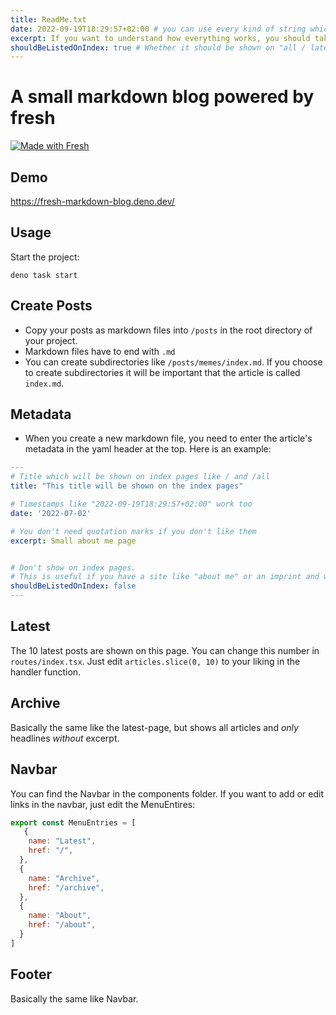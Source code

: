 ```yaml
---
title: ReadMe.txt
date: 2022-09-19T18:29:57+02:00 # you can use every kind of string which gets parsed by javascript's Date class
excerpt: If you want to understand how everything works, you should take a look at me. 
shouldBeListedOnIndex: true # Whether it should be shown on "all / latest" pages
---
```


# A small markdown blog powered by fresh
[![Made with Fresh](https://fresh.deno.dev/fresh-badge.svg)](https://fresh.deno.dev)

## Demo
https://fresh-markdown-blog.deno.dev/

## Usage

Start the project:

```
deno task start
```


## Create Posts

- Copy your posts as markdown files into `/posts` in the root directory of your project.
- Markdown files have to end with `.md`
- You can create subdirectories like `/posts/memes/index.md`. If you choose to create subdirectories it will be important that the article is called `index.md`.

## Metadata
- When you create a new markdown file, you need to enter the article's metadata in the yaml header at the top. Here is an example:

```yaml
---
# Title which will be shown on index pages like / and /all
title: "This title will be shown on the index pages"

# Timestamps like "2022-09-19T18:29:57+02:00" work too
date: '2022-07-02'

# You don't need quotation marks if you don't like them
excerpt: Small about me page


# Don't show on index pages.
# This is useful if you have a site like "about me" or an imprint and want to link to it in the navbar / footer
shouldBeListedOnIndex: false
---
```

## Latest

The 10 latest posts are shown on this page. You can change this number in `routes/index.tsx`. Just edit `articles.slice(0, 10)` to your liking in the handler function.

## Archive

Basically the same like the latest-page, but shows all articles and *only* headlines *without* excerpt.

## Navbar
You can find the Navbar in the components folder. If you want to add or edit links in the navbar, just edit the MenuEntires:
```javascript
export const MenuEntries = [
   {
    name: "Latest",
    href: "/",
  },
  {
    name: "Archive",
    href: "/archive",
  },
  {
    name: "About",
    href: "/about",
  }
]
```

## Footer

Basically the same like Navbar.
